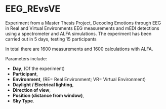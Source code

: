 # EEG_REvsVE
Experiment from a Master Thesis Project, Decoding Emotions through EEG in Real and Virtual Environments
EEG measurements and mEDI detections using a spectrometer and ALFA simulations.
The experiment has been carried out in 5 days, testing 15 participants

In total there are 1600 measurements and 1600 calculations with ALFA.

Parameters include:
- **Day**, (Of the experiment)
- **Participant**, 
- **Environment**, (RE= Real Environment; VR= Virtual Environment)
- **Daylight / Electrical lighting**,
- **Direction of view**,
- **Position (distance from window)**,
- **Sky Type**.
